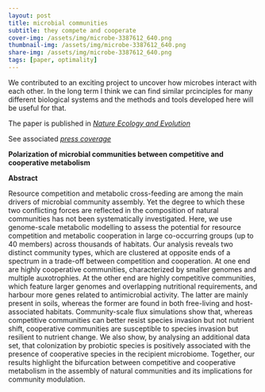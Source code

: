 ```yaml
---
layout: post
title: microbial communities
subtitle: they compete and cooperate
cover-img: /assets/img/microbe-3387612_640.png
thumbnail-img: /assets/img/microbe-3387612_640.png
share-img: /assets/img/microbe-3387612_640.png
tags: [paper, optimality]
---
```


We contributed to an exciting project to uncover how microbes interact with each other. In the long term I think we can find similar prcinciples for many different biological systems and the methods and tools developed here will be useful for that.

The paper is published in [*Nature Ecology and Evolution*](https://www.nature.com/articles/s41559-020-01353-4)

See associated [*press coverage*](https://www.sciencedaily.com/releases/2021/01/210104114109.htm)

**Polarization of microbial communities between competitive and cooperative metabolism**

**Abstract** 

Resource competition and metabolic cross-feeding are among the main drivers of microbial community assembly. 
Yet the degree to which these two conflicting forces are reflected in the composition of natural communities has not been systematically investigated. 
Here, we use genome-scale metabolic modelling to assess the potential for resource competition and metabolic cooperation in large co-occurring groups 
(up to 40 members) across thousands of habitats. Our analysis reveals two distinct community types, which are clustered at opposite ends of a spectrum 
in a trade-off between competition and cooperation. At one end are highly cooperative communities, characterized by smaller genomes and multiple auxotrophies. 
At the other end are highly competitive communities, which feature larger genomes and overlapping nutritional requirements, and harbour more genes related 
to antimicrobial activity. The latter are mainly present in soils, whereas the former are found in both free-living and host-associated habitats. 
Community-scale flux simulations show that, whereas competitive communities can better resist species invasion but not nutrient shift, 
cooperative communities are susceptible to species invasion but resilient to nutrient change. We also show, by analysing an additional data set, 
that colonization by probiotic species is positively associated with the presence of cooperative species in the recipient microbiome. 
Together, our results highlight the bifurcation between competitive and cooperative metabolism in the assembly of natural communities and 
its implications for community modulation.






